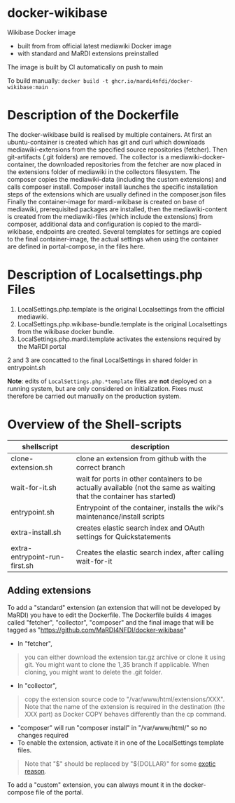 # docker-wikibase
Wikibase Docker image 
* built from from official latest mediawiki Docker image
* with standard and MaRDI extensions preinstalled

The image is built by CI automatically on push to main

To build manually: `docker build -t ghcr.io/mardi4nfdi/docker-wikibase:main .`

# Description of the Dockerfile
 The docker-wikibase build is realised by multiple containers. At first an ubuntu-container is created which has git and curl which downloads mediawiki-extensions from the specified source repositories (fetcher). Then git-artifacts (.git folders) are removed. The collector is a mediawiki-docker-container, the downloaded repositories from the fetcher are now placed in the extensions folder of mediawiki in the collectors filesystem. The composer copies the mediawiki-data (including the custom extensions) and calls composer install. Composer install launches the specific installation steps of the extensions which are usually defined in the composer.json files Finally the container-image for mardi-wikibase is created on base of mediawiki, prerequisited packages are installed, then the mediawiki-content is created from the mediawiki-files (which include the extensions) from composer, additional data and configuration is copied to the mardi-wikibase, endpoints are created. Several templates for settings are copied to the final container-image, the actual settings when using the container are defined in portal-compose, in the files here. 

# Description of Localsettings.php Files 

  1. LocalSettings.php.template is the original Localsettings from the official mediawiki.
  2. LocalSettings.php.wikibase-bundle.template is the original Localsettings from the wikibase docker bundle.
  3. LocalSettings.php.mardi.template activates the extensions required by the MaRDI portal

2 and 3 are concatted to the final LocalSettings in shared folder in entrypoint.sh 

**Note**: edits of `LocalSettings.php.*template` files are **not** deployed on a running system, but are only considered on initialization. Fixes must therefore be carried out manually on the production system.

# Overview of the Shell-scripts 

|shellscript  | description                                      |
| ----------- | ------------------------------------------------ |
|clone-extension.sh|clone an extension from github with the correct branch|
|wait-for-it.sh|wait for ports in other containers to be actually available (not the same as waiting that the container has started)|
|entrypoint.sh|Entrypoint of the container, installs the wiki's maintenance/install scripts|
|extra-install.sh|creates elastic search index and OAuth settings for Quickstatements|
|extra-entrypoint-run-first.sh|Creates the elastic search index, after calling wait-for-it|

## Adding extensions
To add a "standard" extension (an extension that will not be developed by MaRDI)
you have to edit the Dockerfile. The Dockerfile builds 4 images called "fetcher", "collector", "composer" 
and the final image that will be tagged as "https://github.com/MaRDI4NFDI/docker-wikibase" 
* In "fetcher", 
> you can either download the extension tar.gz archive or clone it using git. 
> You might want to clone the 1_35 branch if applicable. When cloning, you might want to delete the .git folder.
* In "collector", 
> copy the extension source code to "/var/www/html/extensions/XXX". 
> Note that the name of the extension is required in the destination (the XXX part) as Docker COPY behaves differently than the cp command.
* "composer" will run "composer install" in "/var/www/html/" so no changes required
* To enable the extension, activate it in one of the LocalSettings template files. 
> Note that "$" should be replaced by "${DOLLAR}" for some [exotic reason](https://phabricator.wikimedia.org/T264007).

To add a "custom" extension, you can always mount it in the docker-compose file of the portal.
